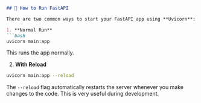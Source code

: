 ````markdown
## 🚀 How to Run FastAPI

There are two common ways to start your FastAPI app using **Uvicorn**:

1. **Normal Run**
```bash
uvicorn main:app
````

This runs the app normally.

2. **With Reload**

```bash
uvicorn main:app --reload
```

The `--reload` flag automatically restarts the server whenever you make changes to the code.
This is very useful during development.

```